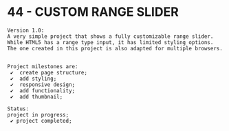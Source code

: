 # 44 - CUSTOM RANGE SLIDER

    Version 1.0:
    A very simple project that shows a fully customizable range slider. While HTML5 has a range type input, it has limited styling options. The one created in this project is also adapted for multiple browsers.


    Project milestones are:
     ✔  create page structure;
     ✔  add styling;
     ✔  responsive design;
     ✔  add functionality;
     ✔  add thumbnail;

    Status:
    project in progress;
     ✔ project completed;
